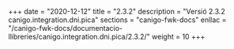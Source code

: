 +++
date        = "2020-12-12"
title       = "2.3.2"
description = "Versió 2.3.2 canigo.integration.dni.pica"
sections    = "canigo-fwk-docs"
enllac		= "/canigo-fwk-docs/documentacio-llibreries/canigo.integration.dni.pica/2.3.2/"
weight		= 10
+++
